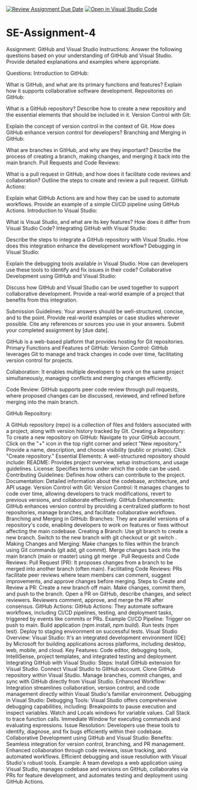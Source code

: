 [![Review Assignment Due Date](https://classroom.github.com/assets/deadline-readme-button-22041afd0340ce965d47ae6ef1cefeee28c7c493a6346c4f15d667ab976d596c.svg)](https://classroom.github.com/a/GvXCZgfk)
[![Open in Visual Studio Code](https://classroom.github.com/assets/open-in-vscode-2e0aaae1b6195c2367325f4f02e2d04e9abb55f0b24a779b69b11b9e10269abc.svg)](https://classroom.github.com/online_ide?assignment_repo_id=15372089&assignment_repo_type=AssignmentRepo)
# SE-Assignment-4
Assignment: GitHub and Visual Studio
Instructions:
Answer the following questions based on your understanding of GitHub and Visual Studio. Provide detailed explanations and examples where appropriate.

Questions:
Introduction to GitHub:

What is GitHub, and what are its primary functions and features? Explain how it supports collaborative software development.
Repositories on GitHub:

What is a GitHub repository? Describe how to create a new repository and the essential elements that should be included in it.
Version Control with Git:

Explain the concept of version control in the context of Git. How does GitHub enhance version control for developers?
Branching and Merging in GitHub:

What are branches in GitHub, and why are they important? Describe the process of creating a branch, making changes, and merging it back into the main branch.
Pull Requests and Code Reviews:

What is a pull request in GitHub, and how does it facilitate code reviews and collaboration? Outline the steps to create and review a pull request.
GitHub Actions:

Explain what GitHub Actions are and how they can be used to automate workflows. Provide an example of a simple CI/CD pipeline using GitHub Actions.
Introduction to Visual Studio:

What is Visual Studio, and what are its key features? How does it differ from Visual Studio Code?
Integrating GitHub with Visual Studio:

Describe the steps to integrate a GitHub repository with Visual Studio. How does this integration enhance the development workflow?
Debugging in Visual Studio:

Explain the debugging tools available in Visual Studio. How can developers use these tools to identify and fix issues in their code?
Collaborative Development using GitHub and Visual Studio:

Discuss how GitHub and Visual Studio can be used together to support collaborative development. Provide a real-world example of a project that benefits from this integration.


Submission Guidelines:
Your answers should be well-structured, concise, and to the point.
Provide real-world examples or case studies wherever possible.
Cite any references or sources you use in your answers.
Submit your completed assignment by [due date].




GitHub is a web-based platform that provides hosting for Git repositories.
Primary Functions and Features of GitHub:
Version Control: GitHub leverages Git to manage and track changes in code over time, facilitating version control for projects.

Collaboration: It enables multiple developers to work on the same project simultaneously, managing conflicts and merging changes efficiently.

Code Review: GitHub supports peer code review through pull requests, where proposed changes can be discussed, reviewed, and refined before merging into the main branch.

GitHub Repository:

A GitHub repository (repo) is a collection of files and folders associated with a project, along with version history tracked by Git.
Creating a Repository: To create a new repository on GitHub:
Navigate to your GitHub account.
Click on the "+" icon in the top right corner and select "New repository."
Provide a name, description, and choose visibility (public or private).
Click "Create repository."
Essential Elements: A well-structured repository should include:
README: Provides project overview, setup instructions, and usage guidelines.
License: Specifies terms under which the code can be used.
Contributing Guidelines: Defines how others can contribute to the project.
Documentation: Detailed information about the codebase, architecture, and API usage.
Version Control with Git:
Version Control: It manages changes to code over time, allowing developers to track modifications, revert to previous versions, and collaborate effectively.
GitHub Enhancements: GitHub enhances version control by providing a centralized platform to host repositories, manage branches, and facilitate collaborative workflows.
Branching and Merging in GitHub:
Branches: They are parallel versions of a repository's code, enabling developers to work on features or fixes without affecting the main codebase.
Creating a Branch:
Use git branch <branch-name> to create a new branch.
Switch to the new branch with git checkout <branch-name> or git switch <branch-name>.
Making Changes and Merging:
Make changes to files within the branch using Git commands (git add, git commit).
Merge changes back into the main branch (main or master) using git merge <branch-name>.
Pull Requests and Code Reviews:
Pull Request (PR): It proposes changes from a branch to be merged into another branch (often main).
Facilitating Code Reviews: PRs facilitate peer reviews where team members can comment, suggest improvements, and approve changes before merging.
Steps to Create and Review a PR:
Create a new branch off main.
Make changes, commit them, and push to the branch.
Open a PR on GitHub, describe changes, and select reviewers.
Reviewers comment, approve, and merge the PR after consensus.
GitHub Actions:
GitHub Actions: They automate software workflows, including CI/CD pipelines, testing, and deployment tasks, triggered by events like commits or PRs.
Example CI/CD Pipeline:
Trigger on push to main.
Build application (npm install, npm build).
Run tests (npm test).
Deploy to staging environment on successful tests.
Visual Studio Overview:
Visual Studio: It's an integrated development environment (IDE) by Microsoft for building applications across platforms, including desktop, web, mobile, and cloud.
Key Features: Code editor, debugging tools, IntelliSense, project templates, and integrated testing and deployment.
Integrating GitHub with Visual Studio:
Steps:
Install GitHub extension for Visual Studio.
Connect Visual Studio to GitHub account.
Clone GitHub repository within Visual Studio.
Manage branches, commit changes, and sync with GitHub directly from Visual Studio.
Enhanced Workflow: Integration streamlines collaboration, version control, and code management directly within Visual Studio's familiar environment.
Debugging in Visual Studio:
Debugging Tools: Visual Studio offers comprehensive debugging capabilities, including:
Breakpoints to pause execution and inspect variables.
Watch and Locals windows for variable values.
Call Stack to trace function calls.
Immediate Window for executing commands and evaluating expressions.
Issue Resolution: Developers use these tools to identify, diagnose, and fix bugs efficiently within their codebase.
Collaborative Development using GitHub and Visual Studio:
Benefits:
Seamless integration for version control, branching, and PR management.
Enhanced collaboration through code reviews, issue tracking, and automated workflows.
Efficient debugging and issue resolution with Visual Studio's robust tools.
Example: A team develops a web application using Visual Studio, manages codebase and versions on GitHub, collaborates via PRs for feature development, and automates testing and deployment using GitHub Actions.
